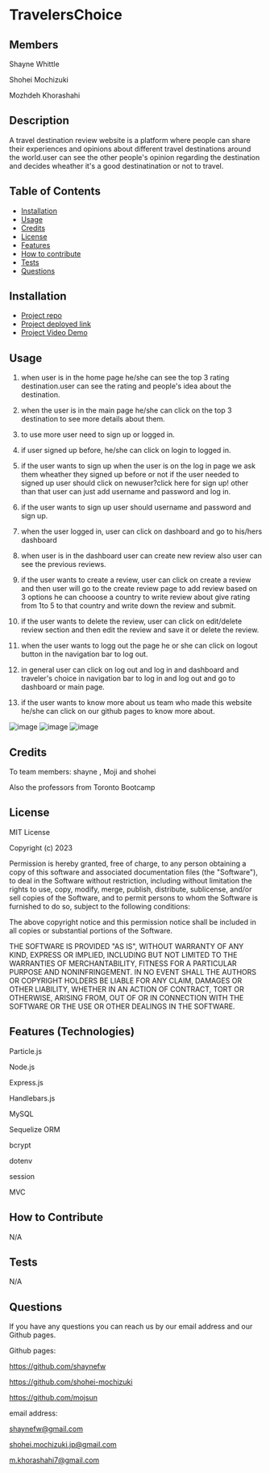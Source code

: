 # TravelersChoice

## Members

Shayne Whittle

Shohei Mochizuki

Mozhdeh Khorashahi

## Description

A travel destination review website is a platform where people can share their experiences and opinions about different travel destinations around the world.user can see the other people's opinion regarding the destination and decides wheather it's a good destinatination or not to travel.

## Table of Contents

- [Installation](#installation)
- [Usage](#usage)
- [Credits](#credits)
- [License](#license)
- [Features](#feature)
- [How to contribute](#Howtocontribute)
- [Tests](#tests)
- [Questions](#questions)

## Installation

- [Project repo](https://github.com/shaynefw/TravelersChoice)
- [Project deployed link](https://travelerschoice.herokuapp.com/)
- [Project Video Demo]()

## Usage

1. when user is in the home page he/she can see the top 3 rating destination.user can see the rating and people's idea about the destination.

2. when the user is in the main page he/she can click on the top 3 destination to see more details about them.

3. to use more user need to sign up or logged in.

4. if user signed up before, he/she can click on login to logged in.

5. if the user wants to sign up when the user is on the log in page we ask them wheather they signed up before or not if the user needed to signed up user should click on newuser?click here for sign up! other than that user can just add username and password and log in.

6. if the user wants to sign up user should username and password and sign up.

7. when the user logged in, user can click on dashboard and go to his/hers dashboard
8. when user is in the dashboard user can create new review also user can see the previous reviews.

9. if the user wants to create a review, user can click on create a review and then user will go to the create review page to add review based on 3 options he can chooose a country to write review about give rating from 1to 5 to that country and write down the review and submit.

10. if the user wants to delete the review, user can click on edit/delete review section and then edit the review and save it or delete the review.

11. when the user wants to logg out the page he or she can click on logout button in the navigation bar to log out. 

12. in general user can click on log out and log in and dashboard and traveler's choice in navigation bar to log in and log out and go to dashboard or main page.

13. if the user wants to know more about us team who made this website he/she can click on our github pages to know more about.

![image](https://user-images.githubusercontent.com/121307266/223154808-03533124-135f-444a-b969-620b85cb13de.png)
![image](https://user-images.githubusercontent.com/121307266/223154896-00dca58f-d53b-4af5-ad59-70898bb7ac2b.png)
![image](https://user-images.githubusercontent.com/121307266/223154966-3ff15527-e2b0-46b0-962e-8f76ba1b305c.png)

## Credits

To team members: shayne , Moji and shohei

Also the professors from Toronto Bootcamp

## License

MIT License

Copyright (c) 2023

Permission is hereby granted, free of charge, to any person obtaining a copy
of this software and associated documentation files (the "Software"), to deal
in the Software without restriction, including without limitation the rights
to use, copy, modify, merge, publish, distribute, sublicense, and/or sell
copies of the Software, and to permit persons to whom the Software is
furnished to do so, subject to the following conditions:

The above copyright notice and this permission notice shall be included in all
copies or substantial portions of the Software.

THE SOFTWARE IS PROVIDED "AS IS", WITHOUT WARRANTY OF ANY KIND, EXPRESS OR
IMPLIED, INCLUDING BUT NOT LIMITED TO THE WARRANTIES OF MERCHANTABILITY,
FITNESS FOR A PARTICULAR PURPOSE AND NONINFRINGEMENT. IN NO EVENT SHALL THE
AUTHORS OR COPYRIGHT HOLDERS BE LIABLE FOR ANY CLAIM, DAMAGES OR OTHER
LIABILITY, WHETHER IN AN ACTION OF CONTRACT, TORT OR OTHERWISE, ARISING FROM,
OUT OF OR IN CONNECTION WITH THE SOFTWARE OR THE USE OR OTHER DEALINGS IN THE
SOFTWARE.

## Features (Technologies)

Particle.js

Node.js

Express.js

Handlebars.js

MySQL

Sequelize ORM

bcrypt

dotenv

session

MVC

## How to Contribute

N/A

## Tests

N/A

## Questions

If you have any questions you can reach us by our email address and our Github pages.

Github pages:

https://github.com/shaynefw

https://github.com/shohei-mochizuki

https://github.com/mojsun

email address:

shaynefw@gmail.com

shohei.mochizuki.jp@gmail.com

m.khorashahi7@gmail.com
